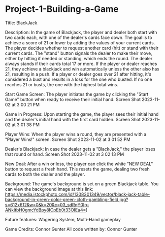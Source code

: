 # Project-1-Building-a-Game
Title: BlackJack

Description: In the game of Blackjack, the player and dealer both start with two cards each, with one of the dealer's cards face down. The goal is to achieve a score of 21 or lower by adding the values of your current cards. The player decides whether to request another card (hit) or stand with their current cards. The "stand" button signals the dealer to make their move, either by hitting if needed or standing, which ends the round. The dealer always stands if their cards total 17 or more. If the player or dealer reaches 21, they achieve a blackjack and win automatically unless the other also has 21, resulting in a push. If a player or dealer goes over 21 after hitting, it's considered a bust and results in a loss for the one who busted. If no one reaches 21 or busts, the one with the highest total wins.

Start Game Screen: The player initiates the game by clicking the "Start Game" button when ready to receive their initial hand. Screen Shot 2023-11-02 at 3 00 21 PM

Game in Progress: Upon starting the game, the player sees their initial hand and the dealer's initial hand with the first card hidden. Screen Shot 2023-11-02 at 3 01 38 PM

Player Wins: When the player wins a round, they are presented with a "Player Wins!" screen. Screen Shot 2023-11-02 at 3 01 52 PM

Dealer's Blackjack: In case the dealer gets a "BlackJack," the player loses that round or hand. Screen Shot 2023-11-02 at 3 02 13 PM

New Deal: After a win or loss, the player can click the white "NEW DEAL" button to request a fresh hand. This resets the game, dealing two fresh cards to both the dealer and the player.

Background: The game's background is set on a green Blackjack table. You can view the background image at this link: https://media.istockphoto.com/id/1308301349/vector/black-jack-table-background-in-green-color-green-cloth-gambling-field.jpg?s=612x612&w=0&k=20&c=03_sdRqY0Ip-ANkltbH0gmcYdBpy8ICpEb0t33OIEa4=)

Future features: Wagering System, Multi-Hand gameplay

Game Credits: Connor Gunter All code written by: Connor Gunter

